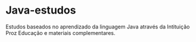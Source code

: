 # Java-estudos

Estudos baseados no aprendizado da linguagem Java através da Intituição Proz Educação e materiais complementares.

